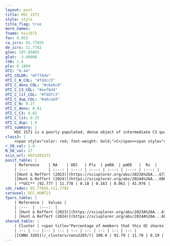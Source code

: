 ```yaml
---
layout: post
title: HSC 1571
style: style
title_flag: true
more_names: 
fname: hsc1571
fov: 0.053
ra_icrs: 92.77655
de_icrs: 11.7782
glon: 197.85065
glat: -3.40008
r50: 1.6
plx: 0.1804
UTI: "0.44"
UTI_COLOR: "#fff8de"
UTI_C_N_COL: "#fddcc5"
UTI_C_dens_COL: "#c6e6c8"
UTI_C_C3_COL: "#eef8d4"
UTI_C_lit_COL: "#fdd7c3"
UTI_C_dup_COL: "#a6cab9"
UTI_C_N: 0.27
UTI_C_dens: 0.81
UTI_C_C3: 0.62
UTI_C_lit: 0.25
UTI_C_dup: 1.0
UTI_summary: |
    HSC 1571 is a poorly populated, dense object of intermediate C3 quality. It was recently reported in the literature. This object shares a large percentage of members with a later reported entry.
class3: |
    <span style="color: red; font-weight: bold;">C</span><span style="color: green; font-weight: bold;">A</span>
r_50_val: 1.6
N_50_val: 27
scix_url: HSC%201571
posit_table: |
    | Reference    | RA    | DEC   | Plx  | pmRA  | pmDE   |  Rv  |
    | :---         | :---: | :---: | :---: | :---: | :---: | :---: |
    |[Hunt & Reffert (2023)](https://scixplorer.org/abs/2023A%26A...673A.114H) | 92.782 | 11.774 | 0.21 | 0.146 | 0.072 | -- |
    |[Hunt & Reffert (2024)](https://scixplorer.org/abs/2024A%26A...686A..42H) | 92.782 | 11.774 | 0.21 | 0.146 | 0.072 | -- |
    | **UCC** |92.777 | 11.778 | 0.18 | 0.163 | 0.061 | 41.976 | 
cds_radec: 92.77655,+11.7782
carousel: UCC_HUNT23
fpars_table: |
    | Reference |  Values |
    | :---  |  :---:  |
    | [Hunt & Reffert (2023)](https://scixplorer.org/abs/2023A%26A...673A.114H) | `AV50=1.827, diffAV50=1.678, MOD50=13.064, logAge50=8.678` |
    | [Hunt & Reffert (2024)](https://scixplorer.org/abs/2024A%26A...686A..42H) | `MassJ=663.299` |
shared_table: |
    | Cluster | <span title="Percentage of members that this OC shares with the ones listed">%</span>   | RA   | DEC   | Plx   | pmRA  | pmDE  | Rv | UTI |
    | :-: | :-: |:-: | :-: | :-: | :-: | :-: | :-: | :-: |
    |[CWNU 3265](/_clusters/cwnu3265/)| 100.0 | 92.79 | 11.78 | 0.19 | 0.17 | 0.09 | 41.98 |0.13 |
---
```

